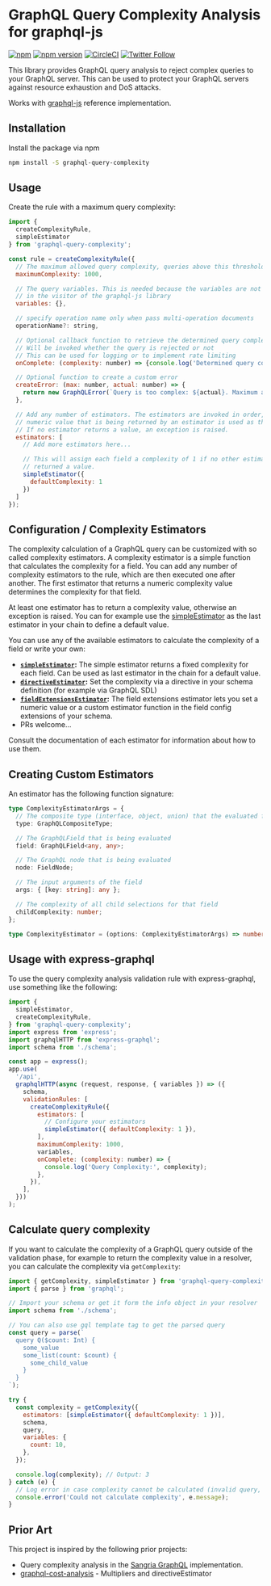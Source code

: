 # GraphQL Query Complexity Analysis for graphql-js

[![npm](https://img.shields.io/npm/dm/graphql-query-complexity)](https://www.npmjs.com/package/graphql-query-complexity)
[![npm version](https://badge.fury.io/js/graphql-query-complexity.svg)](https://badge.fury.io/js/graphql-query-complexity)
[![CircleCI](https://circleci.com/gh/slicknode/graphql-query-complexity.svg?style=shield)](https://circleci.com/gh/slicknode/graphql-query-complexity)
[![Twitter Follow](https://img.shields.io/twitter/follow/slicknode?style=social)](https://twitter.com/slicknode)

This library provides GraphQL query analysis to reject complex queries to your GraphQL server.
This can be used to protect your GraphQL servers against resource exhaustion and DoS attacks.

Works with [graphql-js](https://github.com/graphql/graphql-js) reference implementation.

## Installation

Install the package via npm

```bash
npm install -S graphql-query-complexity
```

## Usage

Create the rule with a maximum query complexity:

```javascript
import {
  createComplexityRule,
  simpleEstimator
} from 'graphql-query-complexity';

const rule = createComplexityRule({
  // The maximum allowed query complexity, queries above this threshold will be rejected
  maximumComplexity: 1000,

  // The query variables. This is needed because the variables are not available
  // in the visitor of the graphql-js library
  variables: {},

  // specify operation name only when pass multi-operation documents
  operationName?: string,

  // Optional callback function to retrieve the determined query complexity
  // Will be invoked whether the query is rejected or not
  // This can be used for logging or to implement rate limiting
  onComplete: (complexity: number) => {console.log('Determined query complexity: ', complexity)},

  // Optional function to create a custom error
  createError: (max: number, actual: number) => {
    return new GraphQLError(`Query is too complex: ${actual}. Maximum allowed complexity: ${max}`);
  },

  // Add any number of estimators. The estimators are invoked in order, the first
  // numeric value that is being returned by an estimator is used as the field complexity.
  // If no estimator returns a value, an exception is raised.
  estimators: [
    // Add more estimators here...

    // This will assign each field a complexity of 1 if no other estimator
    // returned a value.
    simpleEstimator({
      defaultComplexity: 1
    })
  ]
});
```

## Configuration / Complexity Estimators

The complexity calculation of a GraphQL query can be customized with so called complexity estimators.
A complexity estimator is a simple function that calculates the complexity for a field. You can add
any number of complexity estimators to the rule, which are then executed one after another.
The first estimator that returns a numeric complexity value determines the complexity for that field.

At least one estimator has to return a complexity value, otherwise an exception is raised. You can
for example use the [simpleEstimator](./src/estimators/simple/README.md) as the last estimator
in your chain to define a default value.

You can use any of the available estimators to calculate the complexity of a field
or write your own:

- **[`simpleEstimator`](src/estimators/simple/README.md):** The simple estimator returns a fixed complexity for each field. Can be used as
  last estimator in the chain for a default value.
- **[`directiveEstimator`](src/estimators/directive/README.md):** Set the complexity via a directive in your
  schema definition (for example via GraphQL SDL)
- **[`fieldExtensionsEstimator`](src/estimators/fieldExtensions/README.md):** The field extensions estimator lets you set a numeric value or a custom estimator
  function in the field config extensions of your schema.
- PRs welcome...

Consult the documentation of each estimator for information about how to use them.

## Creating Custom Estimators

An estimator has the following function signature:

```typescript
type ComplexityEstimatorArgs = {
  // The composite type (interface, object, union) that the evaluated field belongs to
  type: GraphQLCompositeType;

  // The GraphQLField that is being evaluated
  field: GraphQLField<any, any>;

  // The GraphQL node that is being evaluated
  node: FieldNode;

  // The input arguments of the field
  args: { [key: string]: any };

  // The complexity of all child selections for that field
  childComplexity: number;
};

type ComplexityEstimator = (options: ComplexityEstimatorArgs) => number | void;
```

## Usage with express-graphql

To use the query complexity analysis validation rule with express-graphql, use something like the
following:

```javascript
import {
  simpleEstimator,
  createComplexityRule,
} from 'graphql-query-complexity';
import express from 'express';
import graphqlHTTP from 'express-graphql';
import schema from './schema';

const app = express();
app.use(
  '/api',
  graphqlHTTP(async (request, response, { variables }) => ({
    schema,
    validationRules: [
      createComplexityRule({
        estimators: [
          // Configure your estimators
          simpleEstimator({ defaultComplexity: 1 }),
        ],
        maximumComplexity: 1000,
        variables,
        onComplete: (complexity: number) => {
          console.log('Query Complexity:', complexity);
        },
      }),
    ],
  }))
);
```

## Calculate query complexity

If you want to calculate the complexity of a GraphQL query outside of the validation phase, for example to
return the complexity value in a resolver, you can calculate the complexity via `getComplexity`:

```javascript
import { getComplexity, simpleEstimator } from 'graphql-query-complexity';
import { parse } from 'graphql';

// Import your schema or get it form the info object in your resolver
import schema from './schema';

// You can also use gql template tag to get the parsed query
const query = parse(`
  query Q($count: Int) {
    some_value
    some_list(count: $count) {
      some_child_value
    }
  }
`);

try {
  const complexity = getComplexity({
    estimators: [simpleEstimator({ defaultComplexity: 1 })],
    schema,
    query,
    variables: {
      count: 10,
    },
  });

  console.log(complexity); // Output: 3
} catch (e) {
  // Log error in case complexity cannot be calculated (invalid query, misconfiguration, etc.)
  console.error('Could not calculate complexity', e.message);
}
```

## Prior Art

This project is inspired by the following prior projects:

- Query complexity analysis in the [Sangria GraphQL](http://sangria-graphql.org/) implementation.
- [graphql-cost-analysis](https://github.com/pa-bru/graphql-cost-analysis) - Multipliers and directiveEstimator
